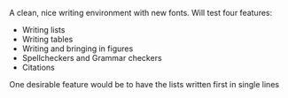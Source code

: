 A clean, nice writing environment with new fonts. Will test four features:

- Writing lists
- Writing tables
- Writing and bringing in figures
- Spellcheckers and Grammar checkers
- Citations

One desirable feature would be to have the lists written first in single lines

